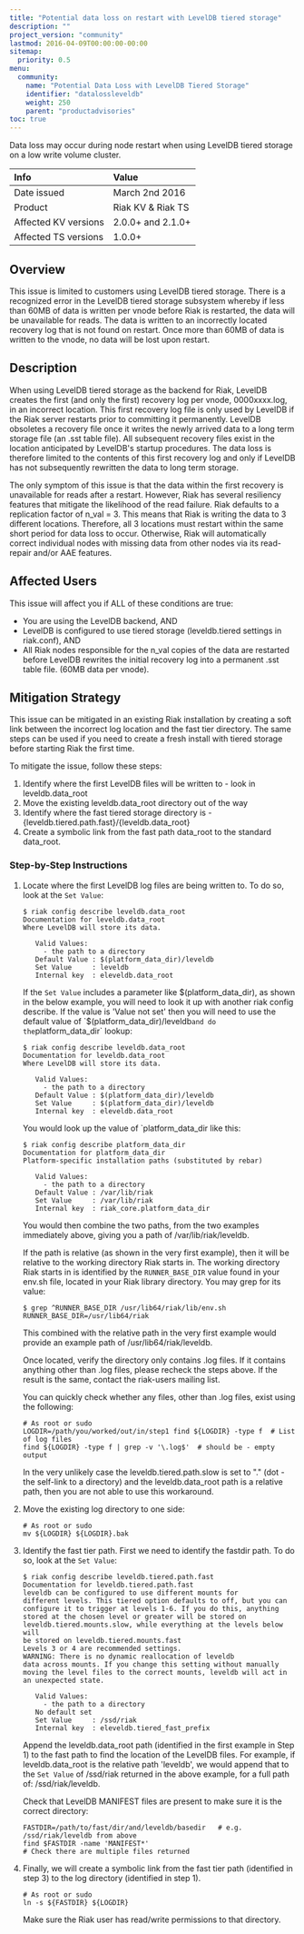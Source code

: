 ```yaml
---
title: "Potential data loss on restart with LevelDB tiered storage"
description: ""
project_version: "community"
lastmod: 2016-04-09T00:00:00-00:00
sitemap:
  priority: 0.5
menu:
  community:
    name: "Potential Data Loss with LevelDB Tiered Storage"
    identifier: "datalossleveldb"
    weight: 250
    parent: "productadvisories"
toc: true
---
```


Data loss may occur during node restart when using LevelDB tiered storage on a low write volume cluster.

Info | Value
:----|:-----
Date issued | March 2nd 2016
Product | Riak KV & Riak TS
Affected KV versions | 2.0.0+ and 2.1.0+
Affected TS versions | 1.0.0+

## Overview

This issue is limited to customers using LevelDB tiered storage. There is a recognized error in the LevelDB tiered storage subsystem whereby if less than 60MB of data is written per vnode before Riak is restarted, the data will be unavailable for reads. The data is written to an incorrectly located recovery log that is not found on restart. Once more than 60MB of data is written to the vnode, no data will be lost upon restart.

## Description

When using LevelDB tiered storage as the backend for Riak, LevelDB creates the first (and only the first) recovery log per vnode, 0000xxxx.log, in an incorrect location. This first recovery log file is only used by LevelDB if the Riak server restarts prior to committing it permanently. LevelDB obsoletes a recovery file once it writes the newly arrived data to a long term storage file (an .sst table file). All subsequent recovery files exist in the location anticipated by LevelDB's startup procedures. The data loss is therefore limited to the contents of this first recovery log and only if LevelDB has not subsequently rewritten the data to long term storage.

The only symptom of this issue is that the data within the first recovery is unavailable for reads after a restart. However, Riak has several resiliency features that mitigate the likelihood of the read failure. Riak defaults to a replication factor of n_val = 3. This means that Riak is writing the data to 3 different locations. Therefore, all 3 locations must restart within the same short period for data loss to occur. Otherwise, Riak will automatically correct individual nodes with missing data from other nodes via its read-repair and/or AAE features.

## Affected Users

This issue will affect you if ALL of these conditions are true:

* You are using the LevelDB backend, AND
* LevelDB is configured to use tiered storage (leveldb.tiered settings in riak.conf), AND
* All Riak nodes responsible for the n_val copies of the data are restarted before LevelDB rewrites the initial recovery log into a permanent .sst table file. (60MB data per vnode).

## Mitigation Strategy

This issue can be mitigated in an existing Riak installation by creating a soft link between the incorrect log location and the fast tier directory. The same steps can be used if you need to create a fresh install with tiered storage before starting Riak the first time.

To mitigate the issue, follow these steps:

1. Identify where the first LevelDB files will be written to - look in leveldb.data_root
2. Move the existing leveldb.data_root directory out of the way
3. Identify where the fast tiered storage directory is - {leveldb.tiered.path.fast}/{leveldb.data_root}
4. Create a symbolic link from the fast path data_root to the standard data_root.

### Step-by-Step Instructions

1. Locate where the first LevelDB log files are being written to. To do so, look at the `Set Value`:

    ```
    $ riak config describe leveldb.data_root
    Documentation for leveldb.data_root
    Where LevelDB will store its data.

       Valid Values:
         - the path to a directory
       Default Value : $(platform_data_dir)/leveldb
       Set Value     : leveldb
       Internal key  : eleveldb.data_root
    ```

    If the `Set Value` includes a parameter like $(platform_data_dir), as shown in the below example, you will need to look it up with another riak config describe. If the value is 'Value not set' then you will need to use the default value of `$(platform_data_dir)/leveldb` and do the `platform_data_dir` lookup:

	```
    $ riak config describe leveldb.data_root
    Documentation for leveldb.data_root
    Where LevelDB will store its data.

       Valid Values:
         - the path to a directory
       Default Value : $(platform_data_dir)/leveldb
       Set Value     : $(platform_data_dir)/leveldb
       Internal key  : eleveldb.data_root
    ```

    You would look up the value of `platform_data_dir like this:

    ```
    $ riak config describe platform_data_dir
    Documentation for platform_data_dir
    Platform-specific installation paths (substituted by rebar)

       Valid Values:
         - the path to a directory
       Default Value : /var/lib/riak
       Set Value     : /var/lib/riak
       Internal key  : riak_core.platform_data_dir
    ```

    You would then combine the two paths, from the two examples immediately above, giving you a path of /var/lib/riak/leveldb.

    If the path is relative (as shown in the very first example), then it will be relative to the working directory Riak starts in. The working directory Riak starts in is identified by the `RUNNER_BASE_DIR` value found in your env.sh file, located in your Riak library directory. You may grep for its value:

	```
    $ grep ^RUNNER_BASE_DIR /usr/lib64/riak/lib/env.sh
    RUNNER_BASE_DIR=/usr/lib64/riak
    ```

    This combined with the relative path in the very first example would provide an example path of /usr/lib64/riak/leveldb.

    Once located, verify the directory only contains .log files. If it contains anything other than .log files, please recheck the steps above. If the result is the same, contact the riak-users mailing list.

    You can quickly check whether any files, other than .log files, exist using the following:

    ```
    # As root or sudo
    LOGDIR=/path/you/worked/out/in/step1 find ${LOGDIR} -type f  # List of log files
    find ${LOGDIR} -type f | grep -v '\.log$'  # should be - empty output
    ```

    In the very unlikely case the leveldb.tiered.path.slow is set to "." (dot - the self-link to a directory) and the leveldb.data_root path is a relative path, then you are not able to use this workaround.

2. Move the existing log directory to one side:

    ```
    # As root or sudo
    mv ${LOGDIR} ${LOGDIR}.bak
    ```

3. Identify the fast tier path. First we need to identify the fastdir path. To do so, look at the `Set Value`:

    ```
    $ riak config describe leveldb.tiered.path.fast
    Documentation for leveldb.tiered.path.fast
    leveldb can be configured to use different mounts for
    different levels. This tiered option defaults to off, but you can
    configure it to trigger at levels 1-6. If you do this, anything
    stored at the chosen level or greater will be stored on
    leveldb.tiered.mounts.slow, while everything at the levels below will
    be stored on leveldb.tiered.mounts.fast
    Levels 3 or 4 are recommended settings.
    WARNING: There is no dynamic reallocation of leveldb
    data across mounts. If you change this setting without manually
    moving the level files to the correct mounts, leveldb will act in
    an unexpected state.

       Valid Values:
         - the path to a directory
       No default set
       Set Value     : /ssd/riak
       Internal key  : eleveldb.tiered_fast_prefix
    ```

    Append the leveldb.data_root path (identified in the first example in Step 1) to the fast path to find the location of the LevelDB files. For example, if leveldb.data_root is the relative path 'leveldb', we would append that to the `Set Value` of /ssd/riak returned in the above example, for a full path of: /ssd/riak/leveldb.

    Check that LevelDB MANIFEST files are present to make sure it is the correct directory:

	```
    FASTDIR=/path/to/fast/dir/and/leveldb/basedir   # e.g. /ssd/riak/leveldb from above
    find $FASTDIR -name 'MANIFEST*'
    # Check there are multiple files returned
      ```

4. Finally, we will create a symbolic link from the fast tier path (identified in step 3) to the log directory (identified in step 1).

    ```
    # As root or sudo
    ln -s ${FASTDIR} ${LOGDIR}
    ```

    Make sure the Riak user has read/write permissions to that directory.